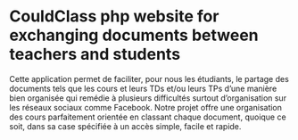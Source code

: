 # CouldClass php website for exchanging documents between teachers and students
Cette application permet de faciliter, pour nous les étudiants, le partage des documents tels que les cours et leurs TDs et/ou leurs TPs d’une manière bien organisée qui remédie à plusieurs difficultés surtout d’organisation sur les réseaux sociaux comme Facebook.
Notre projet offre une organisation des cours parfaitement orientée en classant chaque document, quoique ce soit, dans sa case spécifiée à un accès simple, facile et rapide.
